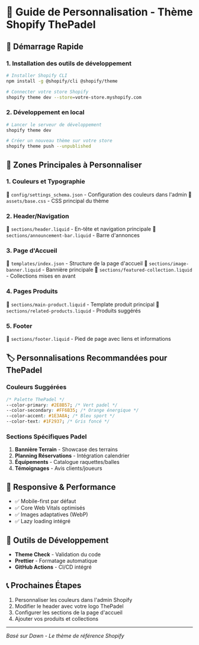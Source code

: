 # 🎨 Guide de Personnalisation - Thème Shopify ThePadel

## 🚀 Démarrage Rapide

### 1. Installation des outils de développement
```bash
# Installer Shopify CLI
npm install -g @shopify/cli @shopify/theme

# Connecter votre store Shopify
shopify theme dev --store=votre-store.myshopify.com
```

### 2. Développement en local
```bash
# Lancer le serveur de développement
shopify theme dev

# Créer un nouveau thème sur votre store
shopify theme push --unpublished
```

## 🎯 Zones Principales à Personnaliser

### **1. Couleurs et Typographie**
📁 `config/settings_schema.json` - Configuration des couleurs dans l'admin
📁 `assets/base.css` - CSS principal du thème

### **2. Header/Navigation**
📁 `sections/header.liquid` - En-tête et navigation principale
📁 `sections/announcement-bar.liquid` - Barre d'annonces

### **3. Page d'Accueil**
📁 `templates/index.json` - Structure de la page d'accueil
📁 `sections/image-banner.liquid` - Bannière principale
📁 `sections/featured-collection.liquid` - Collections mises en avant

### **4. Pages Produits**
📁 `sections/main-product.liquid` - Template produit principal
📁 `sections/related-products.liquid` - Produits suggérés

### **5. Footer**
📁 `sections/footer.liquid` - Pied de page avec liens et informations

## 🏷️ Personnalisations Recommandées pour ThePadel

### Couleurs Suggérées
```css
/* Palette ThePadel */
--color-primary: #2E8B57; /* Vert padel */
--color-secondary: #FF6B35; /* Orange énergique */
--color-accent: #1E3A8A; /* Bleu sport */
--color-text: #1F2937; /* Gris foncé */
```

### Sections Spécifiques Padel
1. **Bannière Terrain** - Showcase des terrains
2. **Planning Réservations** - Intégration calendrier
3. **Équipements** - Catalogue raquettes/balles
4. **Témoignages** - Avis clients/joueurs

## 📱 Responsive & Performance
- ✅ Mobile-first par défaut
- ✅ Core Web Vitals optimisés
- ✅ Images adaptatives (WebP)
- ✅ Lazy loading intégré

## 🔧 Outils de Développement
- **Theme Check** - Validation du code
- **Prettier** - Formatage automatique
- **GitHub Actions** - CI/CD intégré

## 📞 Prochaines Étapes
1. Personnaliser les couleurs dans l'admin Shopify
2. Modifier le header avec votre logo ThePadel
3. Configurer les sections de la page d'accueil
4. Ajouter vos produits et collections

---
*Basé sur Dawn - Le thème de référence Shopify* 